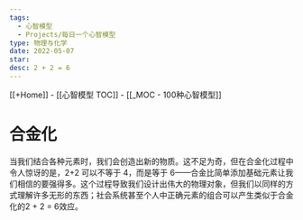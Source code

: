 ```yaml
---
tags:
  - 心智模型
  - Projects/每日一个心智模型
type: 物理与化学
date: 2022-05-07
star: 
desc: 2 + 2 = 6
---
```

[[+Home]] - [[心智模型 TOC]] - [[_MOC - 100种心智模型]]


# 合金化

当我们结合各种元素时，我们会创造出新的物质。这不足为奇，但在合金化过程中令人惊讶的是，2+2 可以不等于 4，而是等于 6——合金比简单添加基础元素让我们相信的要强得多。这个过程导致我们设计出伟大的物理对象，但我们以同样的方式理解许多无形的东西；社会系统甚至个人中正确元素的组合可以产生类似于合金化的2 + 2 = 6效应。